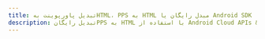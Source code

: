 ---title: تبدیل پاورپوینت بهHTML، PPS به HTML مبدل رایگان یا Android SDKdescription: تبدیل رایگانPPS به HTML با استفاده از Android Cloud APIs & SDK. همچنین اسناد Microsoft PowerPoint را در Cloud ایجاد، ویرایش و رندر کنید.---